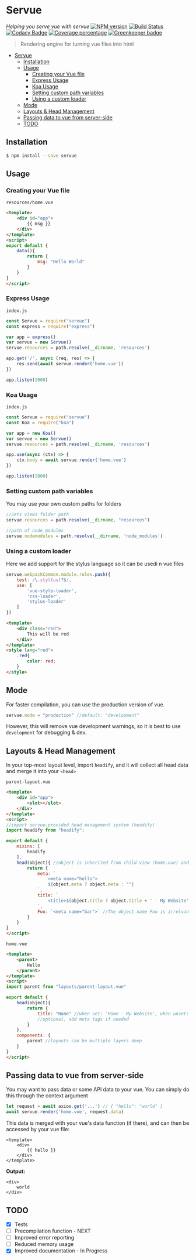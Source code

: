 # Servue

*Helping you serve vue with servue*
[![NPM version][npm-image]][npm-url]
[![Build Status][travis-image]][travis-url]
[![Codacy Badge][codacy-image]][codacy-url]
[![Coverage percentage][cov-image]][cov-url]
[![Greenkeeper badge][greenkeeper-image]][greenkeeper-url]

> Rendering engine for turning vue files into html

- [Servue](#servue)
  - [Installation](#installation)
  - [Usage](#usage)
    - [Creating your Vue file](#creating-your-vue-file)
    - [Express Usage](#express-usage)
    - [Koa Usage](#koa-usage)
    - [Setting custom path variables](#setting-custom-path-variables)
    - [Using a custom loader](#using-a-custom-loader)
  - [Mode](#mode)
  - [Layouts & Head Management](#layouts--head-management)
  - [Passing data to vue from server-side](#passing-data-to-vue-from-server-side)
  - [TODO](#todo)

## Installation

```sh
$ npm install --save servue
```

## Usage

### Creating your Vue file
`resources/home.vue`
```html
<template>
    <div id="app">
        {{ msg }}
    </div>
</template>
<script>
export default {
    data(){
        return {
            msg: "Hello World"
        }
    }
}
</script>
```
### Express Usage
`index.js`
```js
const Servue = require("servue")
const express = require("express")

var app = express()
var servue = new Servue()
servue.resources = path.resolve(__dirname, 'resources')

app.get('/', async (req, res) => {
    res.send(await servue.render('home.vue'))
})

app.listen(2000)
```

### Koa Usage
`index.js`
```js
const Servue = require("servue")
const Koa = require("koa")

var app = new Koa()
var servue = new Servue()
servue.resources = path.resolve(__dirname, 'resources')

app.use(async (ctx) => {
    ctx.body = await servue.render('home.vue')
})

app.listen(2000)
```
### Setting custom path variables
You may use your own custom paths for folders
```js
//Sets views folder path
servue.resources = path.resolve(__dirname, "resources")

//path of node_modules
servue.nodemodules = path.resolve(__dirname, 'node_modules')
```

### Using a custom loader
Here we add support for the stylus language so it can be usedi n vue files
```js
servue.webpackCommon.module.rules.push({
    test: /\.styl(us)?$/,
    use: [
        'vue-style-loader',
        'css-loader',
        'stylus-loader'
    ]
})
```
```html
<template>
    <div class="red">
        This will be red
    </div>
</template>
<style lang="red">
    .red{
        color: red;
    }
</style>
```

## Mode
For faster compilation, you can use the production version of vue.

```js
servue.mode = "production" //default: "development"
```

However, this will remove vue development warnings, so it is best to use `development` for debugging & dev.

## Layouts & Head Management
In your top-most layout level, import `headify`, and it will collect all head data and merge it into your `<head>`

`parent-layout.vue`
```html
<template>
    <div id="app">
        <slot></slot>
    </div>
</template>
<script>
//import servue-provided head management system (headify)
import headify from "headify";

export default {
    mixins: [
        headify
    ],
    head(object){ //object is inherited from child view (home.vue) and can be multiple layers, however variables must be passed 
        return {
            meta: `
                <meta name="hello">
                ${object.meta ? object.meta : ""}
            `,
            title: `
                <title>${object.title ? object.title + ' - My Website': 'My Website'}</title>
            `,
            Foo: `<meta name="bar">` //The object name Foo is irrelvant when compiling, it's just used to have a referrable name when passing variables from children to parent
        }
    }
}
</script>
```

`home.vue`
```html
<template>
    <parent>
        Hello
    </parent>
</template>
<script>
import parent from "layouts/parent-layout.vue"

export default {
    head(object){
        return {
            title: "Home" //when set: 'Home - My Website', when unset: 'My Website' - See parent-layout.vue
            //optional, add meta tags if needed
        }
    },
    components: {
        parent //layouts can be multiple layers deep
    }
}
</script>
```

## Passing data to vue from server-side
You may want to pass data or some API data to your vue. You can simply do this through the context argument
```js
let request = await axios.get('...') // { "hello": "world" }
await servue.render('home.vue', request.data)
```
This data is merged with your vue's data function (if there), and can then be accessed by your vue file:

```vue
<template>
    <div>
        {{ hello }}
    </div>
</template>
```
**Output:**
```
<div>
    world
</div>
```
## TODO

- [x] Tests
- [ ] Precompilation function - NEXT
- [ ] Improved error reporting
- [ ] Reduced memory usage 
- [x] Improved documentation - In Progress

[npm-image]: https://badge.fury.io/js/servue.svg
[npm-url]: https://npmjs.org/package/servue
[travis-image]: https://travis-ci.org/futureaus/servue.svg?branch=master
[travis-url]: https://travis-ci.org/futureaus/servue
[greenkeeper-image]: https://badges.greenkeeper.io/futureaus/servue.svg
[greenkeeper-url]:https://greenkeeper.io/
[cov-image]: https://codecov.io/gh/futureaus/servue/branch/master/graph/badge.svg
[cov-url]: https://codecov.io/gh/futureaus/servue
[codacy-image]: https://api.codacy.com/project/badge/Grade/c9e768a6c57b4da69e11f2fbe213edd0
[codacy-url]: https://www.codacy.com/app/DominusVilicus/servue?utm_source=github.com&amp;utm_medium=referral&amp;utm_content=futureaus/servue&amp;utm_campaign=Badge_Grade
